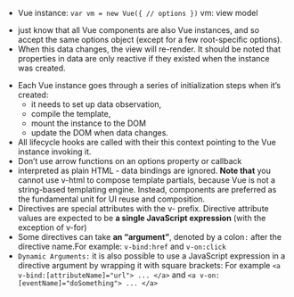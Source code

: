 - Vue instance:
  `var vm = new Vue({ // options })` vm: view model

* just know that all Vue components are also Vue instances, and so accept the same options object (except for a few root-specific options).
* When this data changes, the view will re-render. It should be noted that properties in data are only reactive if they existed when the instance was created.

- Each Vue instance goes through a series of initialization steps when it’s created:
  - it needs to set up data observation,
  - compile the template,
  - mount the instance to the DOM
  - update the DOM when data changes.
- All lifecycle hooks are called with their this context pointing to the Vue instance invoking it.
- Don’t use arrow functions on an options property or callback
- interpreted as plain HTML - data bindings are ignored. **Note that** you cannot use v-html to compose template partials, because Vue is not a string-based templating engine. Instead, components are preferred as the fundamental unit for UI reuse and composition.
- Directives are special attributes with the v- prefix. Directive attribute values are expected to be **a single JavaScript expression** (with the exception of v-for)
- Some directives can take **an “argument”**, denoted by a colon`:` after the directive name.For example: `v-bind:href` and `v-on:click`
- `Dynamic Arguments:` it is also possible to use a JavaScript expression in a directive argument by wrapping it with square brackets: For example `<a v-bind:[attributeName]="url"> ... </a>` and `<a v-on:[eventName]="doSomething"> ... </a>`

